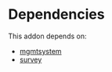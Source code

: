 # Dependencies

This addon depends on:

- [mgmtsystem](https://github.com/bringout/oca-technical)
- [survey](https://github.com/bringout/oca-ocb-core)
